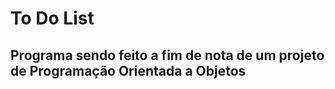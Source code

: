 # To Do List

## Programa sendo feito a fim de nota de um projeto de Programação Orientada a Objetos
